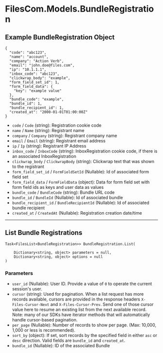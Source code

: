 # FilesCom.Models.BundleRegistration

## Example BundleRegistration Object

```
{
  "code": "abc123",
  "name": "account",
  "company": "Action Verb",
  "email": "john.doe@files.com",
  "ip": "10.1.1.1",
  "inbox_code": "abc123",
  "clickwrap_body": "example",
  "form_field_set_id": 1,
  "form_field_data": {
    "key": "example value"
  },
  "bundle_code": "example",
  "bundle_id": 1,
  "bundle_recipient_id": 1,
  "created_at": "2000-01-01T01:00:00Z"
}
```

* `code` / `Code`  (string): Registration cookie code
* `name` / `Name`  (string): Registrant name
* `company` / `Company`  (string): Registrant company name
* `email` / `Email`  (string): Registrant email address
* `ip` / `Ip`  (string): Registrant IP Address
* `inbox_code` / `InboxCode`  (string): InboxRegistration cookie code, if there is an associated InboxRegistration
* `clickwrap_body` / `ClickwrapBody`  (string): Clickwrap text that was shown to the registrant
* `form_field_set_id` / `FormFieldSetId`  (Nullable<Int64>): Id of associated form field set
* `form_field_data` / `FormFieldData`  (object): Data for form field set with form field ids as keys and user data as values
* `bundle_code` / `BundleCode`  (string): Bundle URL code
* `bundle_id` / `BundleId`  (Nullable<Int64>): Id of associated bundle
* `bundle_recipient_id` / `BundleRecipientId`  (Nullable<Int64>): Id of associated bundle recipient
* `created_at` / `CreatedAt`  (Nullable<DateTime>): Registration creation date/time


---

## List Bundle Registrations

```
Task<FilesList<BundleRegistration>> BundleRegistration.List(
    
    Dictionary<string, object> parameters = null,
    Dictionary<string, object> options = null
)
```

### Parameters

* `user_id` (Nullable<Int64>): User ID.  Provide a value of `0` to operate the current session's user.
* `cursor` (string): Used for pagination.  When a list request has more records available, cursors are provided in the response headers `X-Files-Cursor-Next` and `X-Files-Cursor-Prev`.  Send one of those cursor value here to resume an existing list from the next available record.  Note: many of our SDKs have iterator methods that will automatically handle cursor-based pagination.
* `per_page` (Nullable<Int64>): Number of records to show per page.  (Max: 10,000, 1,000 or less is recommended).
* `sort_by` (object): If set, sort records by the specified field in either `asc` or `desc` direction. Valid fields are `bundle_id` and `created_at`.
* `bundle_id` (Nullable<Int64>): ID of the associated Bundle
